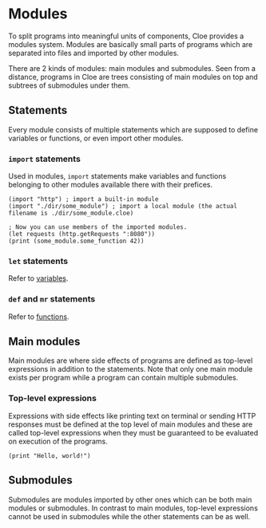 # Modules

To split programs into meaningful units of components, Cloe provides a modules
system.
Modules are basically small parts of programs which are separated into files
and imported by other modules.

There are 2 kinds of modules: main modules and submodules.
Seen from a distance, programs in Cloe are trees consisting of main modules on
top and subtrees of submodules under them.

## Statements

Every module consists of multiple statements which are supposed to define
variables or functions, or even import other modules.

### `import` statements

Used in modules, `import` statements make variables and functions belonging to
other modules available there with their prefices.

```cloe
(import "http") ; import a built-in module
(import "./dir/some_module") ; import a local module (the actual filename is ./dir/some_module.cloe)

; Now you can use members of the imported modules.
(let requests (http.getRequests ":8080"))
(print (some_module.some_function 42))
```

### `let` statements

Refer to [variables](variables).

### `def` and `mr` statements

Refer to [functions](functions).

## Main modules

Main modules are where side effects of programs are defined as top-level
expressions in addition to the statements.
Note that only one main module exists per program while a program can contain
multiple submodules.

### Top-level expressions

Expressions with side effects like printing text on terminal or sending HTTP
responses must be defined at the top level of main modules and these are called
top-level expressions when they must be guaranteed to be evaluated on execution
of the programs.

```cloe
(print "Hello, world!")
```

## Submodules

Submodules are modules imported by other ones which can be both main modules or
submodules.
In contrast to main modules, top-level expressions cannot be used in submodules
while the other statements can be as well.
